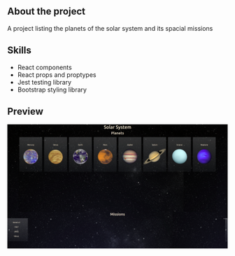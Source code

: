 ## About the project

 A project listing the planets of the solar system and its spacial missions
## Skills

* React components
* React props and proptypes
* Jest testing library
* Bootstrap styling library
## Preview
![alt text](https://github.com/Alexandre-Lustosa-Escossio/solar-system-project/blob/main/src/images/App-Preview.png?raw=true)


